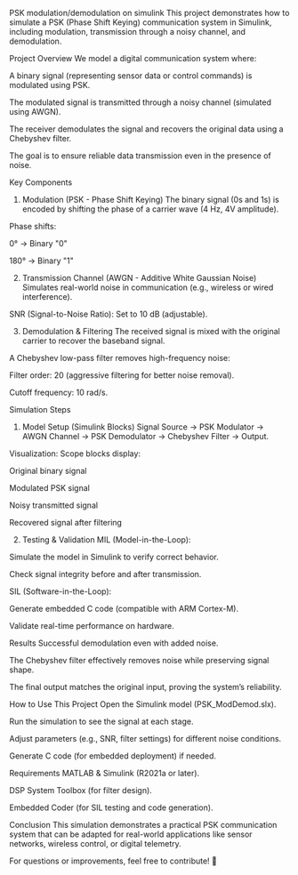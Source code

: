   PSK modulation/demodulation on simulink
This project demonstrates how to simulate a PSK (Phase Shift Keying) communication system in Simulink, including modulation, transmission through a noisy channel, and demodulation.

Project Overview
We model a digital communication system where:

A binary signal (representing sensor data or control commands) is modulated using PSK.

The modulated signal is transmitted through a noisy channel (simulated using AWGN).

The receiver demodulates the signal and recovers the original data using a Chebyshev filter.

The goal is to ensure reliable data transmission even in the presence of noise.

Key Components
1. Modulation (PSK - Phase Shift Keying)
The binary signal (0s and 1s) is encoded by shifting the phase of a carrier wave (4 Hz, 4V amplitude).

Phase shifts:

0° → Binary "0"

180° → Binary "1"

2. Transmission Channel (AWGN - Additive White Gaussian Noise)
Simulates real-world noise in communication (e.g., wireless or wired interference).

SNR (Signal-to-Noise Ratio): Set to 10 dB (adjustable).

3. Demodulation & Filtering
The received signal is mixed with the original carrier to recover the baseband signal.

A Chebyshev low-pass filter removes high-frequency noise:

Filter order: 20 (aggressive filtering for better noise removal).

Cutoff frequency: 10 rad/s.

Simulation Steps
1. Model Setup (Simulink Blocks)
Signal Source → PSK Modulator → AWGN Channel → PSK Demodulator → Chebyshev Filter → Output.

Visualization: Scope blocks display:

Original binary signal

Modulated PSK signal

Noisy transmitted signal

Recovered signal after filtering

2. Testing & Validation
MIL (Model-in-the-Loop):

Simulate the model in Simulink to verify correct behavior.

Check signal integrity before and after transmission.

SIL (Software-in-the-Loop):

Generate embedded C code (compatible with ARM Cortex-M).

Validate real-time performance on hardware.

Results
Successful demodulation even with added noise.

The Chebyshev filter effectively removes noise while preserving signal shape.

The final output matches the original input, proving the system’s reliability.

How to Use This Project
Open the Simulink model (PSK_ModDemod.slx).

Run the simulation to see the signal at each stage.

Adjust parameters (e.g., SNR, filter settings) for different noise conditions.

Generate C code (for embedded deployment) if needed.


Requirements
MATLAB & Simulink (R2021a or later).

DSP System Toolbox (for filter design).

Embedded Coder (for SIL testing and code generation).

Conclusion
This simulation demonstrates a practical PSK communication system that can be adapted for real-world applications like sensor networks, wireless control, or digital telemetry.

For questions or improvements, feel free to contribute! 🚀

